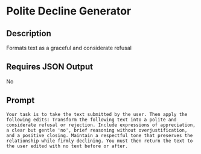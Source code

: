 # Polite Decline Generator

## Description

Formats text as a graceful and considerate refusal

## Requires JSON Output

No

## Prompt

```
Your task is to take the text submitted by the user. Then apply the following edits: Transform the following text into a polite and considerate refusal or rejection. Include expressions of appreciation, a clear but gentle 'no', brief reasoning without overjustification, and a positive closing. Maintain a respectful tone that preserves the relationship while firmly declining. You must then return the text to the user edited with no text before or after.
```
